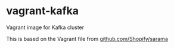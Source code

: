 # vagrant-kafka
Vagrant image for Kafka cluster

This is based on the Vagrant file from [github.com/Shopify/sarama](github.com/Shopify/sarama)
